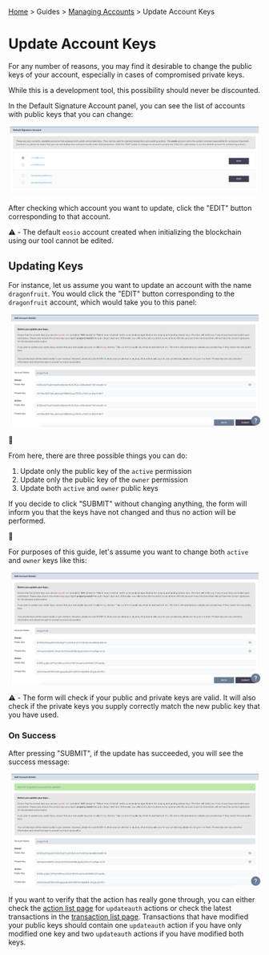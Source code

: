 [Home](../..) > Guides > [Managing Accounts](README.md) > Update Account Keys

# Update Account Keys

For any number of reasons, you may find it desirable to change the public keys of your account, especially in cases of compromised private keys. 

While this is a development tool, this possibility should never be discounted.

In the Default Signature Account panel, you can see the list of accounts with public keys that you can change:

![List of Accounts](../../images/permissions/accounts.png)

After checking which account you want to update, click the "EDIT" button corresponding to that account.

:warning: - The default `eosio` account created when initializing the blockchain using our tool cannot be edited.

## Updating Keys

For instance, let us assume you want to update an account with the name `dragonfruit`. You would click the "EDIT" button corresponding to the `dragonfruit` account, which would take you to this panel:

![Update Keys](../../images/permissions/edit_acc_before.png)

:mag_right: 

From here, there are three possible things you can do:

1. Update only the public key of the `active` permission
2. Update only the public key of the `owner` permission
3. Update both `active` and `owner` public keys

If you decide to click "SUBMIT" without changing anything, the form will inform you that the keys have not changed and thus no action will be performed.

:mag_right:

For purposes of this guide, let's assume you want to change both `active` and `owner` keys like this:

![Filled Keys](../../images/permissions/edit_acc_mid.png)

:warning: - The form will check if your public and private keys are valid. It will also check if the private keys you supply correctly match the new public key that you have used.

### On Success

After pressing "SUBMIT", if the update has succeeded, you will see the success message:

![Updated Keys](../../images/permissions/edit_acc_after.png)

If you want to verify that the action has really gone through, you can either check the [action list page](../../pages/action-list-page.md) for `updateauth` actions or check the latest transactions in the [transaction list page](../../pages/transaction-list-page.md). Transactions that have modified your public keys should contain one `updateauth` action if you have only modified one key and two `updateauth` actions if you have modified both keys. 
